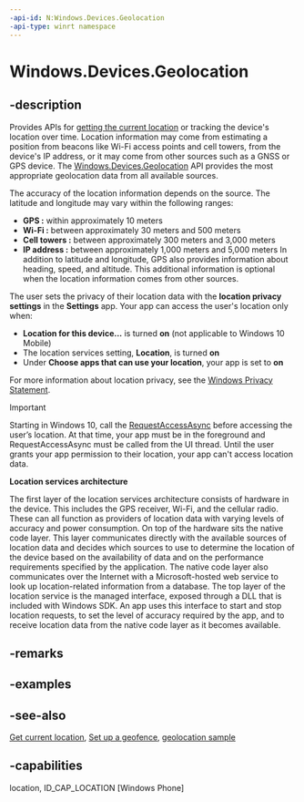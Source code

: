 ```yaml
---
-api-id: N:Windows.Devices.Geolocation
-api-type: winrt namespace
---
```


# Windows.Devices.Geolocation

## -description
Provides APIs for [getting the current location](http://msdn.microsoft.com/library/24dc9a41-8cc1-48b0-bc6d-24bf571afcc8) or tracking the device's location over time. Location information may come from estimating a position from beacons like Wi-Fi access points and cell towers, from the device's IP address, or it may come from other sources such as a GNSS or GPS device. The [Windows.Devices.Geolocation](windows_devices_geolocation.md) API provides the most appropriate geolocation data from all available sources.


The accuracy of the location information depends on the source. The latitude and longitude may vary within the following ranges:

+ **GPS :** within approximately 10 meters
+ **Wi-Fi :** between approximately 30 meters and 500 meters
+ **Cell towers :** between approximately 300 meters and 3,000 meters
+ **IP address :** between approximately 1,000 meters and 5,000 meters
In addition to latitude and longitude, GPS also provides information about heading, speed, and altitude. This additional information is optional when the location information comes from other sources.

The user sets the privacy of their location data with the **location privacy settings** in the **Settings** app. Your app can access the user's location only when:
+ **Location for this device...** is turned **on** (not applicable to Windows 10 Mobile)
+ The location services setting, **Location**, is turned **on**
+ Under **Choose apps that can use your location**, your app is set to **on**


For more information about location privacy, see the [Windows Privacy Statement](http://go.microsoft.com/fwlink/p/?LinkId=521839).

> [!IMPORTANT]
> Starting in Windows 10, call the [RequestAccessAsync](geolocator_requestaccessasync.md) before accessing the user’s location. At that time, your app must be in the foreground and RequestAccessAsync must be called from the UI thread. Until the user grants your app permission to their location, your app can't access location data.

**Location services architecture**

The first layer of the location services architecture consists of hardware in the device. This includes the GPS receiver, Wi-Fi, and the cellular radio. These can all function as providers of location data with varying levels of accuracy and power consumption. On top of the hardware sits the native code layer. This layer communicates directly with the available sources of location data and decides which sources to use to determine the location of the device based on the availability of data and on the performance requirements specified by the application. The native code layer also communicates over the Internet with a Microsoft-hosted web service to look up location-related information from a database. The top layer of the location service is the managed interface, exposed through a DLL that is included with Windows SDK. An app uses this interface to start and stop location requests, to set the level of accuracy required by the app, and to receive location data from the native code layer as it becomes available.

## -remarks

## -examples

## -see-also
[Get current location](http://msdn.microsoft.com/library/24dc9a41-8cc1-48b0-bc6d-24bf571afcc8), [Set up a geofence](http://msdn.microsoft.com/library/a3a46e03-0751-4dbd-a2a1-2323db09bdba), [geolocation sample](http://go.microsoft.com/fwlink/p/?linkid=533278)

## -capabilities
location, ID_CAP_LOCATION [Windows Phone]
